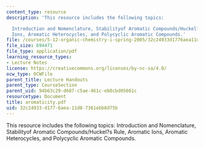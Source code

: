 ```yaml
---
content_type: resource
description: 'This resource includes the following topics:

  Introduction and Nomenclature, Stabilityof Aromatic Compounds/Huckel?s Rule, Aromatic
  Ions, Aromatic Heterocycles, and Polycyclic Aromatic Compounds.'
file: /courses/5-12-organic-chemistry-i-spring-2005/32c24933d1776aea11d87361ebb8d75b_aromaticity.pdf
file_size: 694471
file_type: application/pdf
learning_resource_types:
- Lecture Notes
license: https://creativecommons.org/licenses/by-nc-sa/4.0/
ocw_type: OCWFile
parent_title: Lecture Handouts
parent_type: CourseSection
parent_uid: 94b63c29-d687-c5ae-461c-eb0cbd05661c
resourcetype: Document
title: aromaticity.pdf
uid: 32c24933-d177-6aea-11d8-7361ebb8d75b
---
```

This resource includes the following topics:
Introduction and Nomenclature, Stabilityof Aromatic Compounds/Huckel?s Rule, Aromatic Ions, Aromatic Heterocycles, and Polycyclic Aromatic Compounds.